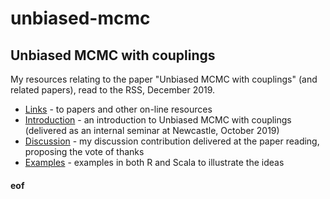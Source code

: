 # unbiased-mcmc

## Unbiased MCMC with couplings

My resources relating to the paper "Unbiased MCMC with couplings" (and related papers), read to the RSS, December 2019.

* [Links](Links.md) - to papers and other on-line resources
* [Introduction](intro/) - an introduction to Unbiased MCMC with couplings (delivered as an internal seminar at Newcastle, October 2019)
* [Discussion](discussion/) - my discussion contribution delivered at the paper reading, proposing the vote of thanks
* [Examples](examples/) - examples in both R and Scala to illustrate the ideas


#### eof


